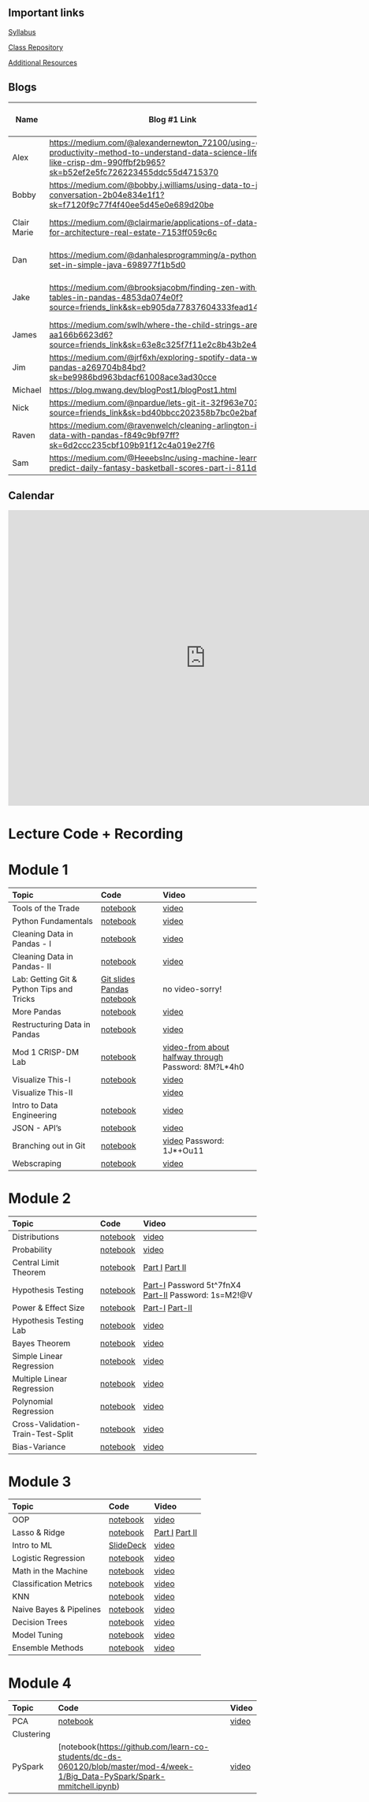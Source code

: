 ## Important links 

[Syllabus](https://hi.flatironschool.com/rs/072-UWY-209/images/FIS_DS_OnCampus_Syllabus_6_5_2019.pdf)

[Class Repository](https://github.com/learn-co-students/dc-ds-060120/blob/master/README.md)

[Additional Resources](https://drive.google.com/open?id=1qYxioNRi3tJmA-PrsdJZm16RDEnyk_fsLLETlCRsScU)


## Blogs
|  Name | Blog #1 Link | Blog #2 Link | Blog #3 Link | Blog #4 Link |
| --- | --- | --- | --- | --- |
|Alex|https://medium.com/@alexandernewton_72100/using-gtd-productivity-method-to-understand-data-science-lifecycles-like-crisp-dm-990ffbf2b965?sk=b52ef2e5fc726223455ddc55d4715370| | |
|Bobby| https://medium.com/@bobby.j.williams/using-data-to-join-the-conversation-2b04e834e1f1?sk=f7120f9c77f4f40ee5d45e0e689d20be| https://medium.com/@bobby.j.williams/python-and-process-control-pt-1-ff2978b8901a?sk=7457cc32a0d848b5420c7090ca848449 | |
|Clair Marie|https://medium.com/@clairmarie/applications-of-data-science-for-architecture-real-estate-7153ff059c6c| https://medium.com/@clairmarie/exploratory-data-analysis-of-green-building-market-share-using-pandas-matplotlib-5404ead3f5d8 | |
|Dan|https://medium.com/@danhalesprogramming/a-python-style-set-in-simple-java-698977f1b5d0 |https://medium.com/@danhalesprogramming/making-sense-of-sampling-distributions-39598b575fbe?source=friends_link&sk=b39ee7a48148a9031d97fc1596881d62 | |
|Jake|https://medium.com/@brooksjacobm/finding-zen-with-pivot-tables-in-pandas-4853da074e0f?source=friends_link&sk=eb905da77837604333fead141093ac8f |https://levelup.gitconnected.com/solve-and-understand-the-project-euler-problems-in-python-introduction-and-problems-1-3-32625d1633f7?source=friends_link&sk=2ee04af8ce5ecdf7be89ac3a47ecae38 |
|James| https://medium.com/swlh/where-the-child-strings-are-aa166b6623d6?source=friends_link&sk=63e8c325f7f11e2c8b43b2e44a887ab9 | https://medium.com/@shawjr3/carin-about-karen-being-frank-about-frank-c7d36e19dee5 | |
|Jim|https://medium.com/@jrf6xh/exploring-spotify-data-with-pandas-a269704b84bd?sk=be9986bd963bdacf61008ace3ad30cce| https://medium.com/@jrf6xh/making-maps-in-python-8dcb6d4d4451 | |
|Michael|https://blog.mwang.dev/blogPost1/blogPost1.html|https://blog.mwang.dev/blogPost2/blogPost2.html| |
|Nick|https://medium.com/@npardue/lets-git-it-32f963e70308?source=friends_link&sk=bd40bbcc202358b7bc0e2bafbdca7bb3|https://parduedatascience.wordpress.com/2020/07/10/bootstrapping-for-data-science/ | |
|Raven|https://medium.com/@ravenwelch/cleaning-arlington-income-data-with-pandas-f849c9bf97ff?sk=6d2ccc235cbf109b91f12c4a019e27f6| | |
|Sam|https://medium.com/@HeeebsInc/using-machine-learning-to-predict-daily-fantasy-basketball-scores-part-i-811de3c54a98| https://medium.com/@HeeebsInc/using-ai-to-hack-your-fantasy-lineup-2fe022886769#flatironschool | |

## Calendar

<iframe src="https://calendar.google.com/calendar/embed?src=flatironschool.com_kl4r6f0fbisflpmdnchoohdfvo%40group.calendar.google.com&ctz=America%2FNew_York" style="border: 0" width="800" height="600" frameborder="0" scrolling="no"></iframe>

# Lecture Code + Recording
# Module 1

| Topic                                  | Code                | Video                |
|:---|:---|:---|
|Tools of the Trade|[notebook](https://github.com/learn-co-students/dc-ds-060120/blob/master/mod-1/day-1-welcome/Getting-Started-with-Data-Science_After_Class.ipynb)|[video](https://wework.zoom.us/rec/share/-eZlPe2tqURLSKPC8B_TQ_YfOK7fX6a81SlM86ELyU0ZrtbYKNNS7BlH_dI6wpcK)|
|Python Fundamentals|[notebook](python-fundamentals-060120.ipynb)|[video](https://wework.zoom.com/rec/share/9-tPEY353zpOf6vg4h3OaoshON-0X6a80HBP_fAIzR5-gx7tUoyqmmfg1Vu88o4L)|
|Cleaning Data in Pandas - I| [notebook](https://github.com/learn-co-students/dc-ds-060120/blob/master/mod-1/day-3/Python%20Basics%20%2B%20Pandas%20I%20-%20060120.ipynb)|[video](https://wework.zoom.com/rec/share/9PVYEZDL1HJLE6fNt2bmA6Q-A6bFX6a82nUYq6AEy0yzIweWgSSScaJg4bXbMW-s)
|Cleaning Data in Pandas- II|[notebook](https://github.com/learn-co-students/dc-ds-060120/blob/master/mod-1/day-3/second_session/Libraries%20and%20Pandas-060120.ipynb)   |[video]( https://wework.zoom.com/rec/share/2MF8d-jvtT9OWq__wVHcQ_8NLKDOX6a82ycZ_foIxRpG-bIwihm1XROCbntF2Hq4)  |
|Lab: Getting Git & Python Tips and Tricks|[Git slides](https://docs.google.com/presentation/d/1NcM_tv2sKQT4J5GPI_nYAPCQCRpJrMLyOvniR6UdOy4/edit?usp=sharing) [Pandas notebook](https://github.com/learn-co-students/dc-ds-060120/blob/master/mod-1/day-3/Pandas_tips%26Tricks_Lab/Pandas%20Tips%20%26%20Review-mmitchell.ipynb)|no video-sorry!|
|More Pandas|[notebook](https://github.com/learn-co-students/dc-ds-060120/blob/master/mod-1/day-4/manipulating_data_with_pandas_full.ipynb)|[video](https://wework.zoom.com/rec/share/1eFfEJGo8GdJWbP25FnEB4MRBpS6T6a80HJN-6AEmB5s6wQWg60mrdLylhu_5_ft)
|Restructuring Data in Pandas|[notebook](https://github.com/learn-co-students/dc-ds-060120/blob/master/mod-1/week-2/day-1/Restructuring%20Data%20in%20Pandas%20-%20Murat.ipynb)|[video](https://wework.zoom.com/rec/share/xsVWHbrTxz9IBdLR1WTRXoxwRID9aaa803Me-_QEzhnAHDyngCOpMISfapZ3Qo3s)|
|Mod 1 CRISP-DM Lab| [notebook](Mod_1_CRISP_DM-mmitchell.ipynb)|[video-from about halfway through](https://wework.zoom.com/rec/share/6ONOFeD2qjNLUpWV-WPGZrwKMLi_T6a82idM-PsIzxyjXr2wbLhs2FQ8-MNNmRnq) Password: 8M?L*4h0|
|Visualize This-I| [notebook](https://github.com/learn-co-students/dc-ds-060120/blob/master/mod-1/week-2/day-2/matplotlib_seaborn_murat.ipynb)|[video](https://wework.zoom.com/rec/share/6eF4FOzPqWlJQrOU2WLCC5UzDojcaaa82nMe_PoLxR6Znp5n7sUqtWtDK0ujRsK8)|
|Visualize This-II| |[video](https://wework.zoom.com/rec/share/-OxkFJ7VrD1LaaeX5n_-R5MqHJTET6a80SlNqfYNn0lfP-raoNg53TKlzI6eZPoa)|
|Intro to Data Engineering|[notebook](https://github.com/learn-co-students/dc-ds-060120/blob/master/mod-1/week-2/day-3-databases-sql/sql-to-pandas.ipynb)|[video](https://wework.zoom.us/rec/share/2eBJconT6FFLX4XC4UXgdJweNJrLT6a8g3JN86cEnk8N5QC4DxTmOYQQH9n6TY4A)|
|JSON - API’s|[notebook]()|[video](https://wework.zoom.com/rec/share/5elHNbXq1lxOftbv82fjS7UeGZmiT6a81XUa8vMLyhzikALm6RH_q6EeWgp1mXGT)|
|Branching out in Git|[notebook](https://github.com/learn-co-students/dc-ds-060120/blob/master/mod-1/week-2/day-5-git-branching-merging-lab/index.ipynb)|[video](https://wework.zoom.com/rec/share/3NV8DrThqlpLWYGW8WfTePB7Idv8T6a8h3QZqaYMz0-52rQNIm4sQxy1pCsRENcE) Password: 1J*+Ou11|
|Webscraping|[notebook](webscraping_060120.ipynb)|[video](https://wework.zoom.com/rec/share/wZYuBe7ZyWVJAY302EPNebF9QoXVaaa8hCcf_fdYxUf2KyNrkvt4mKSd8I8dgJ-2)|

# Module 2

| Topic                                  | Code                | Video                |
|:---|:---|:---|
|Distributions |[notebook](https://github.com/learn-co-students/dc-ds-060120/blob/master/mod-2/day-1-Probability-Distributions/Random-Variables/Distributions-060120.ipynb) |[video](https://wework.zoom.com/rec/share/151xDejO0ERLRKf972PjBqssBqDVaaa8hHJMr6UMyhuRP-6zXJYZQHkGeyVcw_Es)|
|Probability | [notebook](https://github.com/learn-co-students/dc-ds-060120/blob/master/mod-2/day-1-Probability-Distributions/Probability/Probability-Basics-060120.ipynb)|[video](https://wework.zoom.com/rec/share/2sBTLpTB-VFOfKvOuBuOA_58IKa9X6a80Xcf8_YOxUbjbumtghjwOGbS16xoXP9-)|
|Central Limit Theorem|[notebook]()|[Part I](https://wework.zoom.com/rec/share/upJwFa-q0EBIa53mw1_hZ4oaXZj6eaa81SdI8vMMz0mU-k3SaOlgciT6DxExkLMR) [Part II](https://wework.zoom.com/rec/share/w_VcBrTV7klLRNLc-X3YeascBtnAaaa82yRK8_YNyUaYoYpQ7f0sMoVESDHZhK1T)|
|Hypothesis Testing|[notebook]()|[Part-I](https://wework.zoom.com/rec/share/4pZZAL_23X5OX6vu4n2BUZwmNZy4aaa8h3JLqPFYmUfqEqq6rAdjpfdAiHK1qhlV) Password 5t^7fnX4 [Part-II](https://wework.zoom.com/rec/share/wuVHcrWt_WRIcLfQ1liEWr8MRqW0eaa8gScW__Beyhkv_Oy336_rv4sdkF1jaLVu) Password: 1s=M2!@V|
|Power & Effect Size|[notebook](https://github.com/learn-co-students/dc-ds-060120/blob/master/mod-2/day-4-Effect-Size-Power/Effect_Sizes_Power_060120_after.ipynb)    | [Part-I](https://wework.zoom.com/rec/share/4NFYJOH-919LWKPTq2zQVrN5EoWieaa80SUbq_oImU750ONQL4f5AgebNIN66ayx) [Part-II](https://wework.zoom.com/rec/share/7OVKf6nK8EBIHImV-B-cfKU4HajDaaa81SRMrKYJyEb8ItjkePDi-nlYfCE536bH)      |
|Hypothesis Testing Lab| [notebook](https://github.com/learn-co-students/dc-ds-060120/blob/master/mod-2/day-4-Lab_Hypothesis-Testing/hypothesis_coach_lab-student-mmitchell.ipynb)|[video](https://wework.zoom.com/rec/share/9cNSNO3TyD1LaZHd8lODY7QvL97Leaa81CBK_6UOxU5XYzglT24lvNHCxkz0XY3Z)|
|Bayes Theorem|[notebook](https://github.com/learn-co-students/dc-ds-060120/blob/master/mod-2/day-5-Bayes-Theorem/bayes-060120-After.ipynb)      | [video](https://wework.zoom.com/rec/share/vdx6Pqvt1WBLWpXT7GaAZJUBO9vgeaa81SUbrKYNnu1bS1VtjXa91aJY8kuORAQ)       |
|Simple Linear Regression| [notebook](https://github.com/learn-co-students/dc-ds-060120/blob/master/mod-2/week-2/day-1-Simple_Linear_Regression/simple_linear_regression-student_version-mmitchell.ipynb)|[video](https://wework.zoom.com/rec/share/opxvKZHI9EBLcoXGzBngc_4OMNvnaaa80ShL-qBZxH_04DRIXiBIJKj29CfPgww)|
|Multiple Linear Regression|[notebook](https://github.com/learn-co-students/dc-ds-060120/blob/master/mod-2/week-2/day-2-Multiple_Linear_Regression/MultipleLinear_Regression-student_version.ipynb)|[video](https://wework.zoom.com/rec/share/2eh3c5rVyE5IHoHX1E3-XfUYIpnJX6a8gSUf-PoKzhq7dz_l5Chog3LR_n8NhixK)|
|Polynomial Regression| [notebook](https://github.com/learn-co-students/dc-ds-060120/blob/master/mod-2/extra_lectures/Polynomial_Regression-060120.ipynb)|[video](https://wework.zoom.com/rec/share/xM11F67-qj1LYtLS2EraWbwZDJm7aaa8hHUf_vQMz0aCCluHZ0MyfRpYLps3HaMz)|
|Cross-Validation-Train-Test-Split| [notebook](https://github.com/learn-co-students/dc-ds-060120/blob/master/mod-2/train-test-split/Train-test-split.ipynb)|[video](https://wework.zoom.com/rec/share/vcV7A5_S32BJGIn2-E-OBekDHq-4eaa8gCYfqfJcnUkgvOZM19VmgyGsTByRi-bS)|
|Bias-Variance|[notebook](https://github.com/learn-co-students/dc-ds-060120/blob/master/mod-2/extra_lectures/Bias-Variance/Bias_Variance.ipynb)|[video](https://wework.zoom.com/rec/share/x5BfEpTU7kBLH6vjq0_eYbMnAIq1eaa8gXQf8voMzhuivhcA9aFZlKDGk67e0nXf)|

# Module 3

| Topic                                  | Code                | Video                |
|:---|:---|:---|
|OOP|[notebook](OOP-Blueprints-060120.ipynb)|[video](https://youtu.be/vR-rK5ROY38)|
|Lasso & Ridge|[notebook](https://github.com/learn-co-students/dc-ds-060120/tree/master/mod-3/week-1/day-2-Lasso-Ridge/regularization)|[Part I](https://youtu.be/J_QdxkCtzdw) [Part II](https://youtu.be/qBAmpiPUuyM)|
|Intro to ML |[SlideDeck](https://docs.google.com/presentation/d/1T13FnqceiuO-4cENaVZz_X5neVRGoj_Of8bQpy2d5Tg/edit?usp=sharing)|[video](https://wework.zoom.com/rec/share/uZ1cLpHU6kZLZM_uuG3ec4gPJ93Jeaa81XVP_6cInR7i1RlO8hHWuB6i03IOBlMq)|
|Logistic Regression|[notebook](https://github.com/learn-co-students/dc-ds-060120/tree/master/mod-3/week-1/day-3-Logistic_Regression)|[video](https://wework.zoom.com/rec/share/-MB6IonsyTJIYa_n6RjVR6oYJYbVeaa8hnAYr6AJxUjpRoKm9njK0IdOe4i0QjHI)|
|Math in the Machine|[notebook](https://github.com/learn-co-students/dc-ds-060120/blob/master/mod-3/week-1/day-4-Math_in_the_machine/Math_in_the_machine-mmitchel.ipynb)|[video](https://youtu.be/KXyu_NZnWOA)|
|Classification Metrics| [notebook](https://github.com/learn-co-students/dc-ds-060120/blob/master/mod-3/week-1/day-5-Classification_Metrics/classification-mmitchell.ipynb)|[video](https://youtu.be/McI-T1RUjFA)|
|KNN| [notebook](https://github.com/learn-co-students/dc-ds-060120/blob/master/mod-3/week-2/day-1-KNN/knn_classification-mmitchell.ipynb)|[video](https://youtu.be/WbGFyjigUs8)|
|Naive Bayes & Pipelines|[notebook](https://github.com/learn-co-students/dc-ds-060120/blob/master/mod-3/week-2/day-2-Pipelines/pipelines-mmitchell.ipynb)|[video](https://youtu.be/x4BQnwusPMA)|
|Decision Trees| [notebook](https://github.com/learn-co-students/dc-ds-060120/blob/master/mod-3/week-2/day-3-Decision_trees/Decision-Trees-mmitchell.ipynb)|[video](https://youtu.be/02BexmkEvtc)|
|Model Tuning|[notebook](https://github.com/learn-co-students/dc-ds-060120/blob/master/mod-3/week-2/day-4-Hyperparameter_Tuning/Hyperparameter_Tuning_Lecture-mmitchell.ipynb)|[video](https://youtu.be/junXZq7tKks)|
|Ensemble Methods|[notebook](https://github.com/learn-co-students/dc-ds-060120/blob/master/mod-3/week-2/day-5-Ensemble_Methods/Ensemble_Methods-mmitchell.ipynb)|[video](https://youtu.be/LeGyL8arlqU)|


# Module 4

| Topic                                  | Code                | Video                |
|:---|:---|:---|
|PCA|[notebook](https://github.com/learn-co-students/dc-ds-060120/blob/master/mod-4/week-1/PCA/PCA-mmitchell.ipynb)|[video](https://flatironschool.zoom.us/rec/play/vJ0kIrj9pjo3HIecsASDBfF9W9XuKf2shHBI86cMn0i0B3kDN1Wnb-NBYuU5GpV2Joz1pxukyuiJfami?continueMode=true&_x_zm_rtaid=VUzfveP2TlKfmZQdxYn7jw.1596476944440.8046372ff42314f6833f2507d6c9c4b2&_x_zm_rhtaid=986)|
|Clustering|  | |
|PySpark|[notebook(https://github.com/learn-co-students/dc-ds-060120/blob/master/mod-4/week-1/Big_Data-PySpark/Spark-mmitchell.ipynb)|[video](https://flatironschool.zoom.us/rec/play/6Zwudu36rTw3S4aW5ASDAvB9W427Kq2s0CZP8_oIxRm0UHcKOwbwN7FENrTl2O7cNX8SjCtesy0dwmB7)
